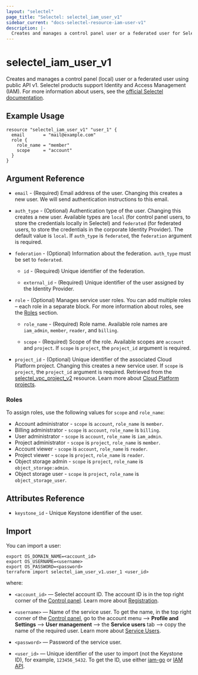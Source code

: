 ```yaml
---
layout: "selectel"
page_title: "Selectel: selectel_iam_user_v1"
sidebar_current: "docs-selectel-resource-iam-user-v1"
description: |-
  Creates and manages a control panel user or a federated user for Selectel products using public API v1.
---
```


# selectel\_iam\_user\_v1

Creates and manages a control panel (local) user or a federated user using public API v1. Selectel products support Identity and Access Management (IAM). For more information about users, see the [official Selectel documentation](https://docs.selectel.ru/control-panel-actions/users-and-roles/user-types-and-roles/).

## Example Usage

```hcl
resource "selectel_iam_user_v1" "user_1" {
  email       = "mail@example.com"
  role {
    role_name = "member"
    scope     = "account"
  }
}
```

## Argument Reference

* `email` - (Required) Email address of the user. Changing this creates a new user. We will send authentication instructions to this email.

* `auth_type` - (Optional) Authentication type of the user. Changing this creates a new user. Available types are `local` (for control panel users, to store the credentials locally in Selectel) and `federated` (for federated users, to store the credentials in the corporate Identity Provider). The default value is `local`. If `auth_type` is `federated`, the `federation` argument is required.

* `federation` - (Optional) Information about the federation. `auth_type` must be set to `federated`.

    * `id` - (Required) Unique identifier of the federation.

    * `external_id` - (Required) Unique identifier of the user assigned by the Identity Provider.

* `role` - (Optional) Manages service user roles. You can add multiple roles – each role in a separate block. For more information about roles, see the [Roles](#roles) section.

    * `role_name` - (Required) Role name. Available role names are `iam_admin`, `member`, `reader`, and `billing`.

    * `scope` - (Required) Scope of the role. Available scopes are `account` and `project`. If `scope` is `project`, the `project_id` argument is required.

* `project_id` - (Optional) Unique identifier of the associated Cloud Platform project. Changing this creates a new service user. If `scope` is `project`, the `project_id` argument is required. Retrieved from the [selectel_vpc_project_v2](https://registry.terraform.io/providers/selectel/selectel/latest/docs/resources/vpc_project_v2) resource. Learn more about [Cloud Platform projects](https://docs.selectel.ru/cloud/managed-databases/about/projects/).

### Roles

To assign roles, use the following values for `scope` and `role_name`:

* Account administrator - `scope` is `account`, `role_name` is `member`.
* Billing administrator - `scope` is `account`, `role_name` is `billing`.
* User administrator - `scope` is `account`, `role_name` is `iam_admin`.
* Project administrator - `scope` is `project`, `role_name` is `member`.
* Account viewer - `scope` is `account`, `role_name` is `reader`.
* Project viewer - `scope` is `project`, `role_name` is `reader`.
* Object storage admin - `scope` is `project`, `role_name` is `object_storage:admin`.
* Object storage user - `scope` is `project`, `role_name` is `object_storage_user`.

## Attributes Reference

* `keystone_id` - Unique Keystone identifier of the user.

## Import

You can import a user:

```shell
export OS_DOMAIN_NAME=<account_id>
export OS_USERNAME=<username>
export OS_PASSWORD=<password>
terraform import selectel_iam_user_v1.user_1 <user_id>
```

where:

* `<account_id>` — Selectel account ID. The account ID is in the top right corner of the [Control panel](https://my.selectel.ru/). Learn more about [Registration](https://docs.selectel.ru/control-panel-actions/account/registration/).

* `<username>` — Name of the service user. To get the name, in the top right corner of the [Control panel](https://my.selectel.ru/profile/users_management/users?type=service), go to the account menu ⟶ **Profile and Settings** ⟶ **User management** ⟶ the **Service users** tab ⟶ copy the name of the required user. Learn more about [Service Users](https://docs.selectel.ru/control-panel-actions/users-and-roles/user-types-and-roles/).

* `<password>` — Password of the service user.

* `<user_id>` — Unique identifier of the user to import (not the Keystone ID), for example, `123456_5432`. To get the ID, use either [iam-go](https://github.com/selectel/iam-go) or [IAM API](https://developers.selectel.ru/docs/control-panel/iam/).

